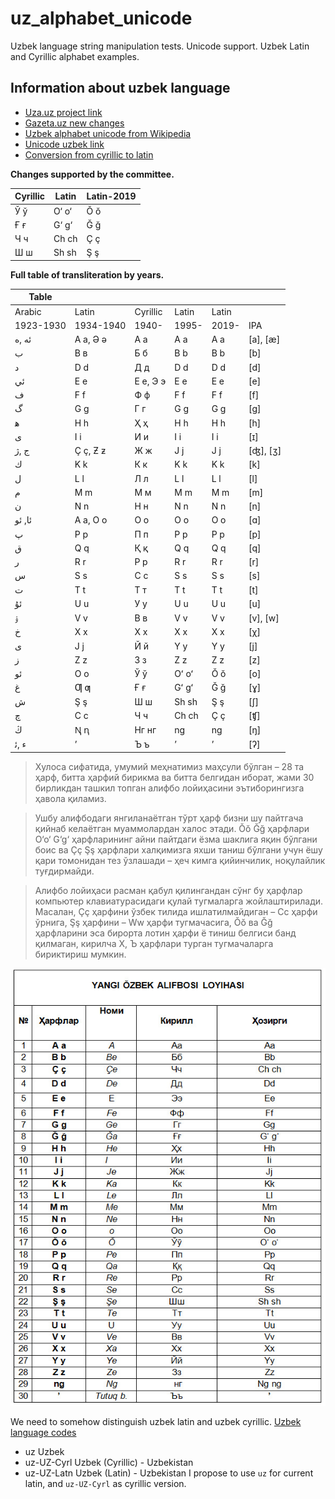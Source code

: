 # uz_alphabet_unicode
Uzbek language string manipulation tests. Unicode support. Uzbek Latin and Cyrillic alphabet examples. 

## Information about uzbek language

* [Uza.uz project link]
* [Gazeta.uz new changes]
* [Uzbek alphabet unicode from Wikipedia]
* [Unicode uzbek link]
* [Conversion from cyrillic to latin]

**Changes supported by the committee.**

| Cyrillic | Latin | Latin-2019 |
| ------ | ------ | ------ |
| Ў ў | O‘ o‘ | Ŏ ŏ |
| Ғ ғ | G‘ g‘ | Ğ ğ |
| Ч ч | Ch ch | Ç ç |
| Ш ш | Sh sh | Ş ş |


**Full table of transliteration by years.**

| Table |  |  |  | |  |
| ------ | ------ | ------ | ------ | ------| ------ |
| Arabic | Latin | Cyrillic | Latin | Latin | |
| 1923-1930 | 1934-1940 | 1940- | 1995- | 2019- | IPA
| ئه ,ه | A a, Ə ə | А а | A a | A a | [a], [æ] |
| ﺏ | B ʙ | Б б | B b | B b | [b] |
| ﺩ | D d | Д д | D d | D d | [d] |
| ئي | E e | Е е, Э э | E e | E e | [е] |
| ﻑ | F f | Ф ф | F f | F f | [f] |
| گ | G g | Г г | G g | G g | [g] |
| ﻫ | H h | Ҳ ҳ | H h | H h | [h] |
| ی | I i | И и | I i | I i | [ɪ] |
| ﺝ ,ژ | Ç ç, Ƶ ƶ | Ж ж | J j |  J j | [ʤ], [ʒ]|
| ﻙ | K k | К к | K k | K k | [k] |
| ﻝ | L l | Л л | L l | L l | [l] |
| ﻡ | M m | М м | M m | M m | [m] |
| ن | N n | Н н | N n | N n | [n] |
| ئا, ئو | A a, O o | О о | O o | O o | [ɑ] |
| پ | P p | П п | P p | P p | [p] |
| ﻕ | Q q | Қ қ | Q q | Q q | [q] |
| ﺭ | R r | Р р | R r | R r | [r] |
| س | S s | С с | S s | S s | [s] |
| ﺕ | T t | Т т | T t | T t | [t] |
| ئۇ | U u | У у | U u | U u | [u] |
| ۉ | V v | В в | V v | V v | [v], [w]|
| ﺥ | X x | Х х | X x | X x | [χ] |
| ی | J j | Й й | Y y | Y y | [j] |
| ز | Z z | З з | Z z | Z z | [z] |
| ئو | O o | Ў ў | Oʻ oʻ | Ŏ ŏ | [o] |
| ﻍ | Ƣ ƣ | Ғ ғ | Gʻ gʻ | Ğ ğ | [ɣ] |
| ﺵ | Ş ş | Ш ш | Sh sh | Ş ş | [ʃ] |
| چ | C c | Ч ч | Ch ch | Ç ç | [ʧ] |
| ڭ | Ꞑ ꞑ | Нг нг | ng | ng | [ŋ] |
| ء ,ﺋ | ʼ | Ъ ъ | ʼ | ʼ | [ʔ] |

> Хулоса сифатида, умумий меҳнатимиз маҳсули бўлган – 28 та ҳарф, битта ҳарфий бирикма ва битта белгидан иборат, жами 30 бирликдан ташкил топган алифбо лойиҳасини эътиборингизга ҳавола қиламиз.

> Ушбу алифбодаги янгиланаётган тўрт ҳарф бизни шу пайтгача қийнаб келаётган муаммолардан халос этади. Ŏŏ Ğğ ҳарфлари O‘o‘ G‘g‘ ҳарфларининг айни пайтдаги ёзма шаклига яқин бўлгани боис ва Çç Şş ҳарфлари халқимизга яхши таниш бўлгани учун ёшу қари томонидан тез ўзлашади – ҳеч кимга қийинчилик, ноқулайлик туғдирмайди.

> Алифбо лойиҳаси расман қабул қилингандан сўнг бу ҳарфлар компьютер клавиатурасидаги қулай тугмаларга жойлаштирилади. Масалан, Çç ҳарфини ўзбек тилида ишлатилмайдиган – Сс ҳарфи ўрнига, Şş ҳарфини – Ww ҳарфи тугмачасига, Ŏŏ ва Ğğ ҳарфларини эса бирорта лотин ҳарфи ё тиниш белгиси банд қилмаган, кирилча Х, Ъ ҳарфлари турган тугмачаларга бириктириш мумкин.


![Проект обновленного узбекского алфавита](images/new_changes.jpg?raw=true "Проект обновленного узбекского алфавита")

We need to somehow distinguish uzbek latin and uzbek cyrillic. [Uzbek language codes]
- uz	Uzbek
- uz-UZ-Cyrl	Uzbek (Cyrillic) - Uzbekistan
- uz-UZ-Latn	Uzbek (Latin) - Uzbekistan
I propose to use `uz` for current latin, and `uz-UZ-Cyrl` as cyrillic version.

[Uzbek alphabet unicode from Wikipedia]: https://en.wikipedia.org/wiki/Uzbek_alphabet
[Unicode uzbek link]: https://www.unicode.org/udhr/n/notes_uzn_latn.html
[Gazeta.uz new changes]: https://www.gazeta.uz/ru/2018/11/06/alphabet/
[Uza.uz project link]: http://www.uza.uz/oz/society/lotin-yezuviga-asoslangan-zbek-alifbosi-a-ida-ishchi-guru-ni-06-11-2018?m=y&ELEMENT_CODE=lotin-yezuviga-asoslangan-zbek-alifbosi-a-ida-ishchi-guru-ni-06-11-2018&SECTION_CODE=society
[Conversion from cyrillic to latin]: https://www.lexilogos.com/keyboard/uzbek_conversion.htm
[Uzbek language codes]: https://docs.sdl.com/LiveContent/content/en-US/SDL_MediaManager_241/concept_A9F20DF9433C46FF8FED8FA11A29FAA0